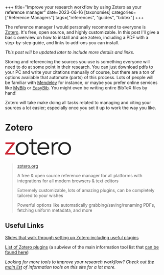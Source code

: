 +++
title="Improve your research workflow by using Zotero as your reference manager" 
date=2023-06-16
[taxonomies]
categories=["Reference Managers"]
tags=["references", "guides", "bibtex"]
+++

The reference manager I would personally recommend to everyone is [Zotero](www.zotero.org). It's free, open source, and highly customizable. In this post I'll give a basic overview on how to install and use zotero, including a PDF with a step-by-step guide, and links to add-ons you can install. 
<!-- more -->

*This post will be updated later to include more details and links.*


Storing and referencing the sources you use is something everyone will need to do at some point in their research. You can just download pdfs to your PC and write your citations manually of course, but there are a ton of options available that automate (parts) of this process. Lots of people will be familiar with [Mendeley](https://www.mendeley.com/) for instance, or maybe you prefer online services like [MyBib](https://www.mybib.com/) or [EasyBib](https://www.easybib.com/). You might even be writing entire BibTeX files by hand! 

Zotero will take make doing all tasks related to managing and citing your sources a lot easier; especially once you set it up to work the way you like. 

# Zotero
![zotero logo](logo.svg)

> [zotero.org](https://zotero.org/) 
> 
> A free & open source reference manager for all platforms with integrations for all modern browsers & text editors
>
> Extremely customizable, lots of amazing plugins, can be completely tailored to your wishes
> 
> Powerful options like automatically grabbing/saving/renaming PDFs, fetching uniform metadata, and more
> 

## Useful Links
[Slides that walk through setting up Zotero including useful plugins](zoteropresentation.pdf)

[List of Zotero plugins](https://airtable.com/shrqtcH7g481zAA46) (a subview of the main information tool list that [can be found here](@/list/_index.md))




*Looking for more tools to improve your research workflow? Check out [the main list](@/list/_index.md) of information tools on this site for a lot more.*
